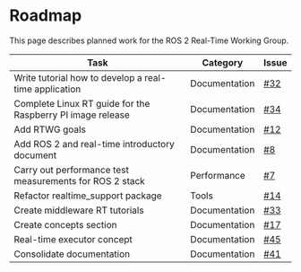 # Roadmap

This page describes planned work for the ROS 2 Real-Time Working Group.


| **Task**                                                   | **Category**  | **Issue**                                                    |
| ---------------------------------------------------------- | ------------- | ------------------------------------------------------------ |
| Write tutorial how to develop a real-time application      | Documentation | [#32](https://github.com/ros-realtime/community/issues/32)   |
| Complete Linux RT guide for the Raspberry PI image release | Documentation | [#34](https://github.com/ros-realtime/community/issues/34)   |
| Add RTWG goals                                             | Documentation | [#12](https://github.com/ros-realtime/community/issues/12)   |
| Add ROS 2 and real-time introductory document              | Documentation | [#8](https://github.com/ros-realtime/ros-realtime.github.io/issues/8)   |
| Carry out performance test measurements for ROS 2 stack    | Performance   | [#7](https://github.com/ros-realtime/community/issues/7)     |
| Refactor realtime_support package                          | Tools         | [#14](https://github.com/ros-realtime/community/issues/14)   |
| Create middleware RT tutorials                             | Documentation | [#33](https://github.com/ros-realtime/community/issues/33)   |
| Create concepts section                                    | Documentation | [#17](https://github.com/ros-realtime/ros-realtime.github.io/issues/10) |
| Real-time executor concept                                 | Documentation | [#45](https://github.com/ros-realtime/community/issues/45)   |
| Consolidate documentation                                  | Documentation | [#41](https://github.com/ros-realtime/community/issues/41)   |
